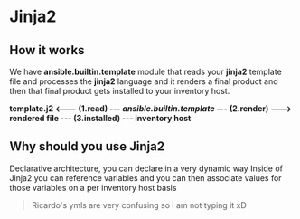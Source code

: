 # Jinja2
## How it works
We have **ansible.builtin.template** module that reads your **jinja2** template file and processes the **jinja2** language and it renders a final product and then that final product gets installed to your inventory host.

**template.j2 <--- (1.read) --- _ansible.builtin.template_ --- (2.render) ---> rendered file --- (3.installed) --- inventory host**

## Why should you use Jinja2
Declarative architecture, you can declare in a very dynamic way
Inside of Jinja2 you can reference variables and you can then associate values for those variables on a per inventory host basis

> Ricardo's ymls are very confusing so i am not typing it xD
